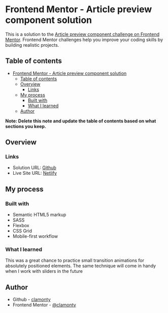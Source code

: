 # Frontend Mentor - Article preview component solution

This is a solution to the [Article preview component challenge on Frontend Mentor](https://www.frontendmentor.io/challenges/article-preview-component-dYBN_pYFT). Frontend Mentor challenges help you improve your coding skills by building realistic projects. 

## Table of contents

- [Frontend Mentor - Article preview component solution](#frontend-mentor---article-preview-component-solution)
  - [Table of contents](#table-of-contents)
  - [Overview](#overview)
    - [Links](#links)
  - [My process](#my-process)
    - [Built with](#built-with)
    - [What I learned](#what-i-learned)
  - [Author](#author)

**Note: Delete this note and update the table of contents based on what sections you keep.**

## Overview

### Links

- Solution URL: [Github](https://your-solution-url.com)
- Live Site URL: [Netlify](https://clamonty-article-preview-component.netlify.app/)

## My process

### Built with

- Semantic HTML5 markup
- SASS
- Flexbox
- CSS Grid
- Mobile-first workflow


### What I learned

This was a great chance to practice small transition animations for absolutely positioned elements. The same technique will come in handy when I work with sliders in the future

## Author

- Github - [clamonty](https://github.com/clamonty)
- Frontend Mentor - [@clamonty](https://www.frontendmentor.io/profile/clamonty)

